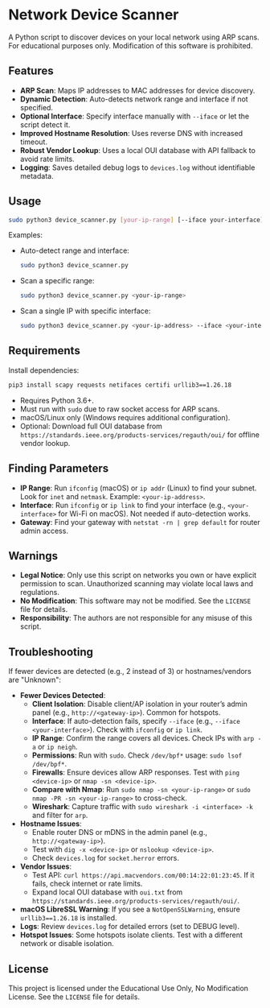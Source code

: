 # Network Device Scanner

A Python script to discover devices on your local network using ARP scans. For educational purposes only. Modification of this software is prohibited.

## Features
- **ARP Scan**: Maps IP addresses to MAC addresses for device discovery.
- **Dynamic Detection**: Auto-detects network range and interface if not specified.
- **Optional Interface**: Specify interface manually with `--iface` or let the script detect it.
- **Improved Hostname Resolution**: Uses reverse DNS with increased timeout.
- **Robust Vendor Lookup**: Uses a local OUI database with API fallback to avoid rate limits.
- **Logging**: Saves detailed debug logs to `devices.log` without identifiable metadata.

## Usage

```bash
sudo python3 device_scanner.py [your-ip-range] [--iface your-interface]
```

Examples:
- Auto-detect range and interface:
  ```bash
  sudo python3 device_scanner.py
  ```
- Scan a specific range:
  ```bash
  sudo python3 device_scanner.py <your-ip-range>
  ```
- Scan a single IP with specific interface:
  ```bash
  sudo python3 device_scanner.py <your-ip-address> --iface <your-interface>
  ```

## Requirements

Install dependencies:
```bash
pip3 install scapy requests netifaces certifi urllib3==1.26.18
```

- Requires Python 3.6+.
- Must run with `sudo` due to raw socket access for ARP scans.
- macOS/Linux only (Windows requires additional configuration).
- Optional: Download full OUI database from `https://standards.ieee.org/products-services/regauth/oui/` for offline vendor lookup.

## Finding Parameters

- **IP Range**: Run `ifconfig` (macOS) or `ip addr` (Linux) to find your subnet. Look for `inet` and `netmask`. Example: `<your-ip-address>`.
- **Interface**: Run `ifconfig` or `ip link` to find your interface (e.g., `<your-interface>` for Wi-Fi on macOS). Not needed if auto-detection works.
- **Gateway**: Find your gateway with `netstat -rn | grep default` for router admin access.

## Warnings

- **Legal Notice**: Only use this script on networks you own or have explicit permission to scan. Unauthorized scanning may violate local laws and regulations.
- **No Modification**: This software may not be modified. See the `LICENSE` file for details.
- **Responsibility**: The authors are not responsible for any misuse of this script.

## Troubleshooting

If fewer devices are detected (e.g., 2 instead of 3) or hostnames/vendors are "Unknown":
- **Fewer Devices Detected**:
  - **Client Isolation**: Disable client/AP isolation in your router’s admin panel (e.g., `http://<gateway-ip>`). Common for hotspots.
  - **Interface**: If auto-detection fails, specify `--iface` (e.g., `--iface <your-interface>`). Check with `ifconfig` or `ip link`.
  - **IP Range**: Confirm the range covers all devices. Check IPs with `arp -a` or `ip neigh`.
  - **Permissions**: Run with `sudo`. Check `/dev/bpf*` usage: `sudo lsof /dev/bpf*`.
  - **Firewalls**: Ensure devices allow ARP responses. Test with `ping <device-ip>` or `nmap -sn <device-ip>`.
  - **Compare with Nmap**: Run `sudo nmap -sn <your-ip-range>` or `sudo nmap -PR -sn <your-ip-range>` to cross-check.
  - **Wireshark**: Capture traffic with `sudo wireshark -i <interface> -k` and filter for `arp`.
- **Hostname Issues**:
  - Enable router DNS or mDNS in the admin panel (e.g., `http://<gateway-ip>`).
  - Test with `dig -x <device-ip>` or `nslookup <device-ip>`.
  - Check `devices.log` for `socket.herror` errors.
- **Vendor Issues**:
  - Test API: `curl https://api.macvendors.com/00:14:22:01:23:45`. If it fails, check internet or rate limits.
  - Expand local OUI database with `oui.txt` from `https://standards.ieee.org/products-services/regauth/oui/`.
- **macOS LibreSSL Warning**: If you see a `NotOpenSSLWarning`, ensure `urllib3==1.26.18` is installed.
- **Logs**: Review `devices.log` for detailed errors (set to DEBUG level).
- **Hotspot Issues**: Some hotspots isolate clients. Test with a different network or disable isolation.

## License

This project is licensed under the Educational Use Only, No Modification License. See the `LICENSE` file for details.